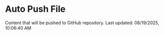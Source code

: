 # Auto Push File

Content that will be pushed to GitHub repository.
Last updated: 08/19/2025, 10:06:40 AM